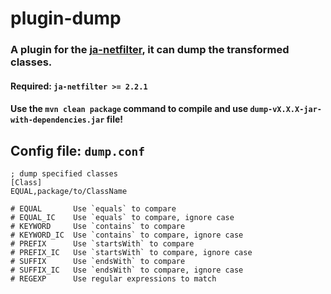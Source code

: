 # plugin-dump

### A plugin for the [ja-netfilter](https://github.com/ja-netfilter/ja-netfilter), it can dump the transformed classes.

#### Required: `ja-netfilter >= 2.2.1`

#### Use the `mvn clean package` command to compile and use `dump-vX.X.X-jar-with-dependencies.jar` file!

## Config file: `dump.conf`

```
; dump specified classes
[Class]
EQUAL,package/to/ClassName

# EQUAL       Use `equals` to compare
# EQUAL_IC    Use `equals` to compare, ignore case
# KEYWORD     Use `contains` to compare
# KEYWORD_IC  Use `contains` to compare, ignore case
# PREFIX      Use `startsWith` to compare
# PREFIX_IC   Use `startsWith` to compare, ignore case
# SUFFIX      Use `endsWith` to compare
# SUFFIX_IC   Use `endsWith` to compare, ignore case
# REGEXP      Use regular expressions to match
```
